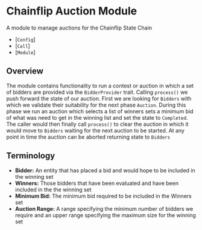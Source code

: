 # Chainflip Auction Module

A module to manage auctions for the Chainflip State Chain

- [`Config`]
- [`Call`]
- [`Module`]

## Overview

The module contains functionality to run a contest or auction in which a set of bidders are provided via
the `BidderProvider` trait. Calling `process()` we push forward the state of our auction. First we are looking
for `Bidders` with which we validate their suitability for the next phase `Auction`. During this phase we run an auction
which selects a list of winners sets a minimum bid of what was need to get in the winning list and set the state
to `Completed`. The caller would then finally call `process()` to clear the auction in which it would move to
`Bidders` waiting for the next auction to be started. At any point in time the auction can be aborted returning state
to `Bidders`

## Terminology

- **Bidder:** An entity that has placed a bid and would hope to be included in the winning set
- **Winners:** Those bidders that have been evaluated and have been included in the the winning set
- **Minimum Bid:** The minimum bid required to be included in the Winners set
- **Auction Range:** A range specifying the minimum number of bidders we require and an upper range specifying the
  maximum size for the winning set